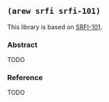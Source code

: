 
## `(arew srfi srfi-101)`

This library is based on [SRFI-101](https://srfi.schemers.org/srfi-101/).

### Abstract

TODO

### Reference

TODO
